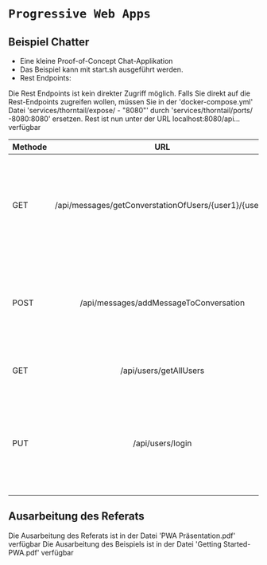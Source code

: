 # `Progressive Web Apps`

## Beispiel Chatter

- Eine kleine Proof-of-Concept Chat-Applikation
- Das Beispiel kann mit start.sh ausgeführt werden.
- Rest Endpoints:

Die Rest Endpoints ist kein direkter Zugriff möglich. Falls Sie direkt auf die Rest-Endpoints zugreifen wollen, müssen Sie in der 'docker-compose.yml' Datei 
'services/thorntail/expose/ - "8080"' durch 'services/thorntail/ports/ -8080:8080' ersetzen. Rest ist nun unter der URL localhost:8080/api... verfügbar

| Methode |                          URL                          |                                            Beschreibung                                                       |
|---------|:-----------------------------------------------------:|:-------------------------------------------------------------------------------------------------------------:|
| GET     | /api/messages/getConverstationOfUsers/{user1}/{user2} | Gibt alle Nachrichten, welche zwischen User1 und User2 ausgetauscht wurden, als Json Array zurück             |
| POST    |         /api/messages/addMessageToConversation        | Im Body wird ein Message Json Objekt mitgegen, dieses wird daraufhin in der Datenbank gespeichert             |
| GET     |                 /api/users/getAllUsers                |                              Gibt alle Benutzer als Json Array zurück                                         |
| PUT     |                 /api/users/login                      | Im Body wird ein User Json Objekt mitgegeben. Falls der Benutzer noch nicht existiert wird ein neuer erstellt |

## Ausarbeitung des Referats
Die Ausarbeitung des Referats ist in der Datei 'PWA Präsentation.pdf' verfügbar
Die Ausarbeitung des Beispiels ist in der Datei 'Getting Started-PWA.pdf' verfügbar
